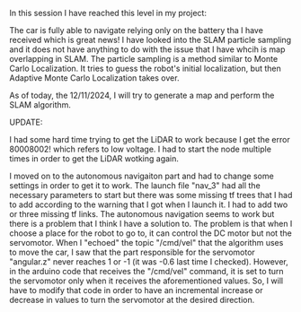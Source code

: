In this session I have reached this level in my project:

The car is fully able to navigate relying only on the battery tha I have received which is great news!
I have looked into the SLAM particle sampling and it does not have anything to do with the issue that I have whcih is map overlapping in SLAM. The particle sampling is a method similar to Monte Carlo Localization. It tries to guess the robot's initial localization, but then Adaptive Monte Carlo Localization takes over.

As of today, the 12/11/2024, I will try to generate a map and perform the SLAM algorithm.

UPDATE:

I had some hard time trying to get the LiDAR to work because I get the error 80008002! which refers to low voltage.
I had to start the node multiple times in order to get the LiDAR wotking again.

I moved on to the autonomous navigaiton part and had to change some settings in order to get it to work. The launch file "nav_3" had all the necessary parameters to start but there was some missing tf trees that I had to add according to the warning that I got when I launch it. I had to add two or three missing tf links.
The autonomous navigation seems to work but there is a problem that I think I have a solution to. The problem is that when I choose a place for the robot to go to, it can control the DC motor but not the servomotor. When I "echoed" the topic "/cmd/vel" that the algorithm uses to move the car, I saw that the part responsible for the servomotor "angular.z" never reaches 1 or -1 (it was -0.6 last time I checked). However, in the arduino code that receives the "/cmd/vel" command, it is set to turn the servomotor only when it receives the aforementioned values. So, I will have to modify that code in order to have an incremental increase or decrease in values to turn the servomotor at the desired direction.
